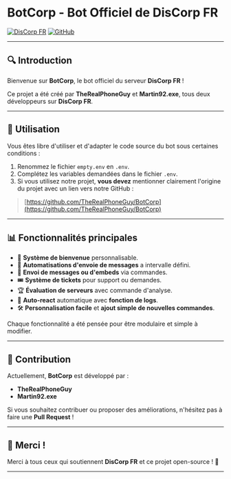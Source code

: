 # BotCorp - Bot Officiel de DisCorp FR

[![DisCorp FR](https://img.shields.io/badge/Rejoindre-DisCorp%20FR-5865F2?logo=discord&logoColor=white)](https://discord.gg/Y2PDMN3u52)
[![GitHub](https://img.shields.io/badge/Source-GitHub-171515?logo=github&logoColor=white)](https://github.com/TheRealPhoneGuy/BotCorp)

---

## 🔍 Introduction

Bienvenue sur **BotCorp**, le bot officiel du serveur **DisCorp FR** ! 

Ce projet a été créé par **TheRealPhoneGuy** et **Martin92.exe**, tous deux développeurs sur **DisCorp FR**.

---

## 🔗 Utilisation

Vous êtes libre d'utiliser et d'adapter le code source du bot sous certaines conditions :

1. Renommez le fichier `empty.env` en `.env`.
2. Complétez les variables demandées dans le fichier `.env`.
3. Si vous utilisez notre projet, **vous devez** mentionner clairement l'origine du projet avec un lien vers notre GitHub :

> [https://github.com/TheRealPhoneGuy/BotCorp](https://github.com/TheRealPhoneGuy/BotCorp)

---

## 📊 Fonctionnalités principales

- 🌟 **Système de bienvenue** personnalisable.
- 🤖 **Automatisations d'envoie de messages** a intervalle défini.
- 📒 **Envoi de messages ou d'embeds** via commandes.
- 🎟️ **Système de tickets** pour support ou demandes.
- 🏆 **Évaluation de serveurs** avec commande d'analyse.
- 🔄 **Auto-react** automatique avec **fonction de logs**.
- 🛠️ **Personnalisation facile** et **ajout simple de nouvelles commandes**.

Chaque fonctionnalité a été pensée pour être modulaire et simple à modifier.

---

## 🚀 Contribution

Actuellement, **BotCorp** est développé par :

- **TheRealPhoneGuy**
- **Martin92.exe**

Si vous souhaitez contribuer ou proposer des améliorations, n'hésitez pas à faire une **Pull Request** !

---

## 🎉 Merci !

Merci à tous ceux qui soutiennent **DisCorp FR** et ce projet open-source ! 🚀

---
